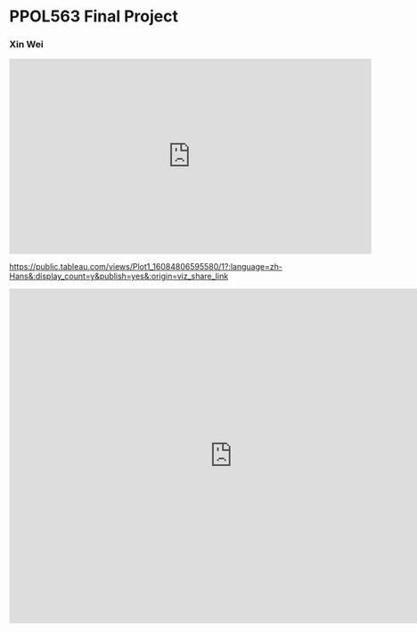 # PPOL563 Final Project

### Xin Wei


<iframe seamless frameborder="0" src="https://public.tableau.com/views/Class_Tableau_Workbook_16084402257610/Sheet2?:language=zh-Hans&:display_count=n&publish=no&:showVizHome=no" width = '650' height = '350'></iframe>

https://public.tableau.com/views/Plot1_16084806595580/1?:language=zh-Hans&:display_count=y&publish=yes&:origin=viz_share_link

<p align="center"><iframe seamless frameborder="0" src="https://public.tableau.com/views/Plot1_16084806595580/1?:embed=yes&:display_count=yes&:showVizHome=False" width = '800' height = '600' scrolling='No'></iframe>
